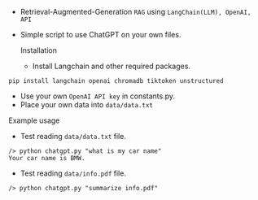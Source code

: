 - Retrieval-Augmented-Generation `RAG` using `LangChain(LLM), OpenAI, API`
- Simple script to use ChatGPT on your own files.

  Installation
  - Install Langchain and other required packages.
```
pip install langchain openai chromadb tiktoken unstructured
```
- Use your own `OpenAI API key` in constants.py.
- Place your own data into `data/data.txt`

Example usage
- Test reading `data/data.txt` file.
```
/> python chatgpt.py "what is my car name"
Your car name is BMW.
```
- Test reading `data/info.pdf` file.
```
/> python chatgpt.py "summarize info.pdf"
```
